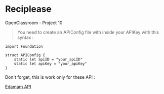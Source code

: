 # Reciplease
OpenClassroom - Project 10

> You need to create an APIConfig file with inside your APIKey with this syntax :  

    import Foundation  

    struct APIConfig {  
        static let apiID = "your_apiID"  
        static let apiKey = "your_apiKey"  
    }
    
Don't forget, this is work only for these API :  
 
[Edamam API](https://developer.edamam.com/edamam-docs-recipe-api)
